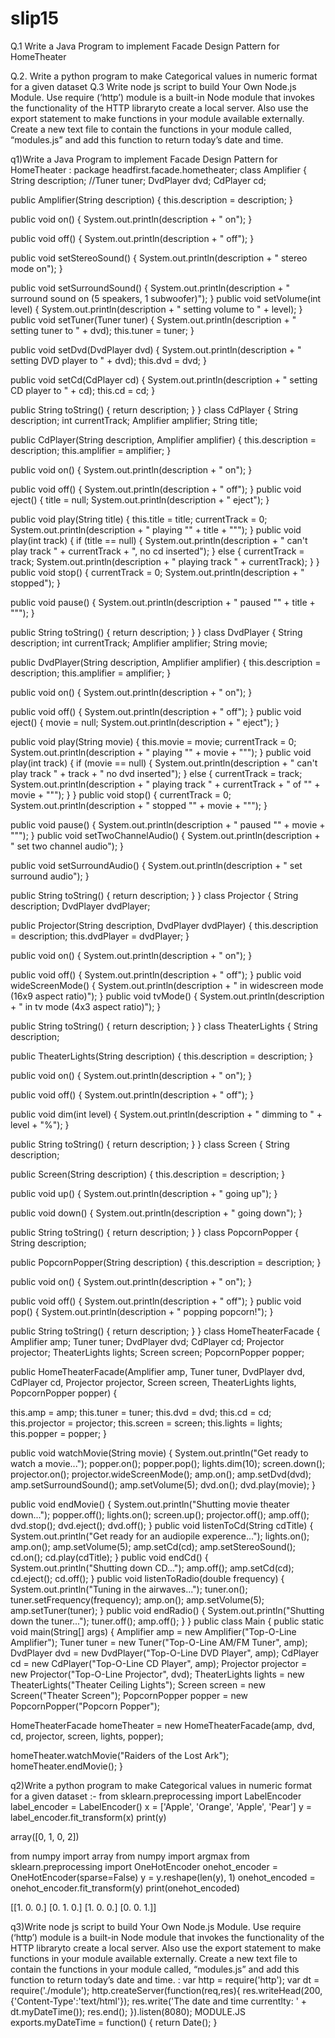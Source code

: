 # slip15

Q.1 Write a Java Program to implement Facade Design Pattern for HomeTheater

Q.2. Write a python program to make Categorical values in numeric format for a given
dataset 
 Q.3 Write node js script to build Your Own Node.js Module. Use require (‘http’) module is a
built-in Node module that invokes the functionality of the HTTP libraryto create a
local server. Also use the export statement to make functions in your module available
externally. Create a new text file to contain the functions in your module called,
“modules.js” and add this function to return today’s date and time.


q1)Write a Java Program to implement Facade Design Pattern for HomeTheater
:
package headfirst.facade.hometheater;
 class Amplifier {
 String description;
 //Tuner tuner;
 DvdPlayer dvd;
 CdPlayer cd;

 public Amplifier(String description) {
 this.description = description;
 }

 public void on() {
 System.out.println(description + " on");
 }

 public void off() {
 System.out.println(description + " off");
 }

 public void setStereoSound() {
 System.out.println(description + " stereo mode on");
 }

 public void setSurroundSound() {
 System.out.println(description + " surround sound on (5 speakers, 1 subwoofer)");
 } 
public void setVolume(int level) {
 System.out.println(description + " setting volume to " + level);
 }
 public void setTuner(Tuner tuner) {
 System.out.println(description + " setting tuner to " + dvd);
 this.tuner = tuner;
 }

 public void setDvd(DvdPlayer dvd) {
 System.out.println(description + " setting DVD player to " + dvd);
 this.dvd = dvd;
 }

 public void setCd(CdPlayer cd) {
 System.out.println(description + " setting CD player to " + cd);
 this.cd = cd;
 }

 public String toString() {
 return description;
 }
}
 class CdPlayer {
 String description;
 int currentTrack;
 Amplifier amplifier;
 String title;

 public CdPlayer(String description, Amplifier amplifier) {
 this.description = description;
 this.amplifier = amplifier;
 }

 public void on() {
 System.out.println(description + " on");
 }

 public void off() {
 System.out.println(description + " off");
 }
 public void eject() {
 title = null;
 System.out.println(description + " eject");
 }

 public void play(String title) {
 this.title = title; 
currentTrack = 0;
 System.out.println(description + " playing \"" + title + "\"");
 }
 public void play(int track) {
 if (title == null) {
 System.out.println(description + " can't play track " + currentTrack +
 ", no cd inserted");
 } else {
 currentTrack = track;
 System.out.println(description + " playing track " + currentTrack);
 }
 }
 public void stop() {
 currentTrack = 0;
 System.out.println(description + " stopped");
 }

 public void pause() {
 System.out.println(description + " paused \"" + title + "\"");
 }

 public String toString() {
 return description;
 }
}
class DvdPlayer {
 String description;
 int currentTrack;
 Amplifier amplifier;
 String movie;

 public DvdPlayer(String description, Amplifier amplifier) {
 this.description = description;
 this.amplifier = amplifier;
 }

 public void on() {
 System.out.println(description + " on");
 }

 public void off() {
 System.out.println(description + " off");
 }
 public void eject() {
 movie = null;
 System.out.println(description + " eject");
 }

 public void play(String movie) {
 this.movie = movie;
 currentTrack = 0;
 System.out.println(description + " playing \"" + movie + "\"");
 }
 public void play(int track) {
 if (movie == null) {
 System.out.println(description + " can't play track " + track + " no dvd inserted");
 } else {
 currentTrack = track;
 System.out.println(description + " playing track " + currentTrack + " of \"" + movie +
"\"");
 }
 }
 public void stop() {
 currentTrack = 0;
 System.out.println(description + " stopped \"" + movie + "\"");
 }

 public void pause() {
 System.out.println(description + " paused \"" + movie + "\"");
 }
 public void setTwoChannelAudio() {
 System.out.println(description + " set two channel audio");
 }

 public void setSurroundAudio() {
 System.out.println(description + " set surround audio");
 }

 public String toString() {
 return description;
 }
}
 class Projector {
 String description;
 DvdPlayer dvdPlayer;

 public Projector(String description, DvdPlayer dvdPlayer) {
 this.description = description;
 this.dvdPlayer = dvdPlayer;
 }

 public void on() { 
System.out.println(description + " on");
 }

 public void off() {
 System.out.println(description + " off");
 }
 public void wideScreenMode() {
 System.out.println(description + " in widescreen mode (16x9 aspect ratio)");
 }
 public void tvMode() {
 System.out.println(description + " in tv mode (4x3 aspect ratio)");
 }

 public String toString() {
 return description;
 }
}
 class TheaterLights {
 String description;

 public TheaterLights(String description) {
 this.description = description;
 }

 public void on() {
 System.out.println(description + " on");
 }

 public void off() {
 System.out.println(description + " off");
 }

 public void dim(int level) {
 System.out.println(description + " dimming to " + level + "%");
 }

 public String toString() {
 return description;
 }
}
class Screen {
 String description;

 public Screen(String description) {
 this.description = description;
 }

 public void up() {
 System.out.println(description + " going up");
 }

 public void down() {
 System.out.println(description + " going down");
 }

 public String toString() {
 return description;
 }
}
 class PopcornPopper {
 String description;

 public PopcornPopper(String description) {
 this.description = description;
 }

 public void on() {
 System.out.println(description + " on");
 }

 public void off() {
 System.out.println(description + " off");
 }
 public void pop() {
 System.out.println(description + " popping popcorn!");
 }


 public String toString() {
 return description;
 }
}
 class HomeTheaterFacade {
 Amplifier amp;
 Tuner tuner;
 DvdPlayer dvd;
 CdPlayer cd;
 Projector projector;
 TheaterLights lights;
 Screen screen;
 PopcornPopper popper;

 public HomeTheaterFacade(Amplifier amp, 
Tuner tuner,
 DvdPlayer dvd,
 CdPlayer cd,
 Projector projector,
 Screen screen,
 TheaterLights lights,
 PopcornPopper popper) {

 this.amp = amp;
 this.tuner = tuner;
 this.dvd = dvd;
 this.cd = cd;
 this.projector = projector;
 this.screen = screen;
 this.lights = lights;
 this.popper = popper;
 }

 public void watchMovie(String movie) {
 System.out.println("Get ready to watch a movie...");
 popper.on();
 popper.pop();
 lights.dim(10);
 screen.down();
 projector.on();
 projector.wideScreenMode();
 amp.on();
 amp.setDvd(dvd);
 amp.setSurroundSound();
 amp.setVolume(5);
 dvd.on();
 dvd.play(movie);
 }


 public void endMovie() {
 System.out.println("Shutting movie theater down...");
 popper.off();
 lights.on();
 screen.up();
 projector.off();
 amp.off();
 dvd.stop();
 dvd.eject();
 dvd.off();
 }
public void listenToCd(String cdTitle) {
System.out.println("Get ready for an audiopile experence...");
 lights.on(); 
amp.on();
 amp.setVolume(5);
 amp.setCd(cd);
 amp.setStereoSound();
 cd.on();
 cd.play(cdTitle);
 }
 public void endCd() {
 System.out.println("Shutting down CD...");
 amp.off();
 amp.setCd(cd);
 cd.eject();
 cd.off();
 }
 public void listenToRadio(double frequency) {
 System.out.println("Tuning in the airwaves...");
 tuner.on();
 tuner.setFrequency(frequency);
 amp.on();
 amp.setVolume(5);
 amp.setTuner(tuner);
 }
 public void endRadio() {
 System.out.println("Shutting down the tuner...");
 tuner.off();
 amp.off();
 }
}
public class Main {
 public static void main(String[] args) {
 Amplifier amp = new Amplifier("Top-O-Line Amplifier");
 Tuner tuner = new Tuner("Top-O-Line AM/FM Tuner", amp);
 DvdPlayer dvd = new DvdPlayer("Top-O-Line DVD Player", amp);
 CdPlayer cd = new CdPlayer("Top-O-Line CD Player", amp);
 Projector projector = new Projector("Top-O-Line Projector", dvd);
 TheaterLights lights = new TheaterLights("Theater Ceiling Lights");
 Screen screen = new Screen("Theater Screen");
 PopcornPopper popper = new PopcornPopper("Popcorn Popper");

 HomeTheaterFacade homeTheater =
 new HomeTheaterFacade(amp, dvd, cd,
 projector, screen, lights, popper);

 homeTheater.watchMovie("Raiders of the Lost Ark");
 homeTheater.endMovie();
 } 


q2)Write a python program to make Categorical values in numeric format for a given
dataset
:-
from sklearn.preprocessing import LabelEncoder
label_encoder = LabelEncoder()
x = ['Apple', 'Orange', 'Apple', 'Pear']
y = label_encoder.fit_transform(x)
print(y)

array([0, 1, 0, 2])


from numpy import array
from numpy import argmax
from sklearn.preprocessing import OneHotEncoder
onehot_encoder = OneHotEncoder(sparse=False)
y = y.reshape(len(y), 1)
onehot_encoded = onehot_encoder.fit_transform(y)
print(onehot_encoded)

[[1. 0. 0.]
[0. 1. 0.]
[1. 0. 0.]
[0. 0. 1.]]



q3)Write node js script to build Your Own Node.js Module. Use require (‘http’) module is a
built-in Node module that invokes the functionality of the HTTP libraryto create a
local server. Also use the export statement to make functions in your module available
externally. Create a new text file to contain the functions in your module called,
“modules.js” and add this function to return today’s date and time.
:
var http = require('http');
var dt = require('./module');
http.createServer(function(req,res){
 res.writeHead(200,{'Content-Type':'text/html'});
 res.write('The date and time currentlty: ' +
dt.myDateTime());
 res.end();
}).listen(8080);
MODULE.JS
exports.myDateTime = function() {
 return Date();
}
